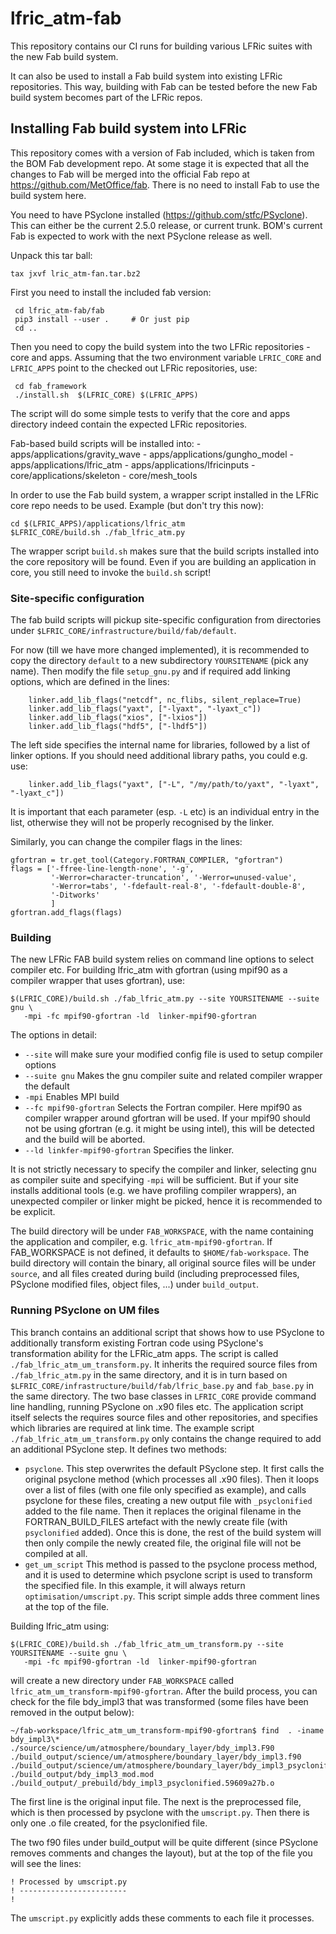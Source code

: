 # lfric_atm-fab

This repository contains our CI runs for building various LFRic suites with
the new Fab build system.

It can also be used to install a Fab build system into existing LFRic repositories.
This way, building with Fab can be tested before the new Fab build system becomes
part of the LFRic repos.

## Installing Fab build system into LFRic
This repository comes with a version of Fab included, which is taken from the
BOM Fab development repo. At some stage it is expected that all the changes to Fab
will be merged into the official Fab repo at https://github.com/MetOffice/fab.
There is no need to install Fab to use the build system here.

You need to have PSyclone installed (https://github.com/stfc/PSyclone). This can
either be the current 2.5.0 release, or current trunk. BOM's current Fab is expected
to work with the next PSyclone release as well.

Unpack this tar ball:

    tax jxvf lric_atm-fan.tar.bz2

First you need to install the included fab version:

     cd lfric_atm-fab/fab
     pip3 install --user .     # Or just pip
     cd ..

Then you need to copy the build system into the two LFRic repositories - core and apps.
Assuming that the two environment variable `LFRIC_CORE` and `LFRIC_APPS` point to the
checked out LFRic repositories, use:

     cd fab_framework
     ./install.sh  $(LFRIC_CORE) $(LFRIC_APPS)

The script will do some simple tests to verify that the core and apps directory
indeed contain the expected LFRic repositories.

Fab-based build scripts will be installed into:
	- apps/applications/gravity_wave
	- apps/applications/gungho_model
	- apps/applications/lfric_atm
	- apps/applications/lfricinputs
	- core/applications/skeleton
	- core/mesh_tools

In order to use the Fab build system, a wrapper script installed in the LFRic core
repo needs to be used. Example (but don't try this now):

    cd $(LFRIC_APPS)/applications/lfric_atm
    $LFRIC_CORE/build.sh ./fab_lfric_atm.py

The wrapper script `build.sh` makes sure that the build scripts installed into the
core repository will be found. Even if you are building an application in core,
you still need to invoke the `build.sh` script!

### Site-specific configuration

The fab build scripts will pickup site-specific configuration from directories under
`$LFRIC_CORE/infrastructure/build/fab/default`.

For now (till we have more changed implemented), it is recommended to copy
the directory `default` to a new subdirectory `YOURSITENAME` (pick any name).
Then modify the file `setup_gnu.py` and if required add linking options, which are
defined in the lines:

        linker.add_lib_flags("netcdf", nc_flibs, silent_replace=True)
        linker.add_lib_flags("yaxt", ["-lyaxt", "-lyaxt_c"])
        linker.add_lib_flags("xios", ["-lxios"])
        linker.add_lib_flags("hdf5", ["-lhdf5"])

The left side specifies the internal name for libraries, followed by a list
of linker options. If you should need additional library paths, you could e.g. use:

        linker.add_lib_flags("yaxt", ["-L", "/my/path/to/yaxt", "-lyaxt", "-lyaxt_c"])

It is important that each parameter (esp. `-L` etc) is an individual entry in the
list, otherwise they will not be properly recognised by the linker.

Similarly, you can change the compiler flags in the lines:

    gfortran = tr.get_tool(Category.FORTRAN_COMPILER, "gfortran")
    flags = ['-ffree-line-length-none', '-g',
             '-Werror=character-truncation', '-Werror=unused-value',
             '-Werror=tabs', '-fdefault-real-8', '-fdefault-double-8',
             '-Ditworks'
             ]
    gfortran.add_flags(flags)

### Building
The new LFRic FAB build system relies on command line options to select compiler etc.
For building lfric_atm with gfortran (using mpif90 as a compiler wrapper that uses
gfortran), use:


    $(LFRIC_CORE)/build.sh ./fab_lfric_atm.py --site YOURSITENAME --suite gnu \
       -mpi -fc mpif90-gfortran -ld  linker-mpif90-gfortran

The options in detail:

- `--site` will make sure your modified config file is used to setup compiler options
- `--suite gnu` Makes the gnu compiler suite  and related compiler wrapper the default
- `-mpi` Enables MPI build
- `--fc mpif90-gfortran` Selects the Fortran compiler. Here mpif90 as compiler wrapper
  around gfortran will be used. If your mpif90 should not be using gfortran (e.g. 
  it might be using intel), this will be detected and the build will
  be aborted.
- `--ld linkfer-mpif90-gfortran` Specifies the linker.


It is not strictly necessary to specify the compiler and linker, selecting gnu as
compiler suite and specifying `-mpi` will be sufficient. But if your site installs
additional tools (e.g. we have profiling compiler wrappers), an unexpected compiler
or linker might be picked, hence it is recommended to be explicit.

The build directory will be under `FAB_WORKSPACE`, with the name containing the application
and compiler, e.g. `lfric_atm-mpif90-gfortran`. If FAB_WORKSPACE is not defined, it defaults
to `$HOME/fab-workspace`. The build directory will contain the binary, all original
source files will be under `source`, and all files created during build (including 
preprocessed files, PSyclone modified files, object files, ...) under `build_output`.

### Running PSyclone on UM files
This branch contains an additional script that shows how to use PSyclone to
additionally transform existing Fortran code using PSyclone's transformation ability
for the LFRic_atm apps. The script is called `./fab_lfric_atm_um_transform.py`.
It inherits the required source files from `./fab_lfric_atm.py` in the same directory,
and it is in turn based on `$LFRIC_CORE/infrastructure/build/fab/lfric_base.py` and
`fab_base.py` in the same directory. The two base classes in `LFRIC_CORE` provide
command line handling, running PSyclone on .x90 files etc. The application script
itself selects the requires source files and other repositories, and specifies
which libraries are required at link time. The example script 
`./fab_lfric_atm_um_transform.py` only contains the change required to add
an additional PSyclone step. It defines two methods:

- `psyclone`. This step overwrites the default PSyclone step. It first calls
  the original psyclone method (which processes all .x90 files). Then it
  loops over a list of files (with one file only specified as example),
  and calls psyclone for these files, creating a new output file with
  `_psyclonified` added to the file name. Then it replaces the original
  filename in the FORTRAN_BUILD_FILES artefact with the newly create file
  (with `psyclonified` added). Once this is done, the rest of the build
  system will then only compile the newly created file, the original file
  will not be compiled at all.
- `get_um_script` This method is passed to the psyclone process method, and
  it is used to determine which psyclone script is used to transform the
  specified file. In this example, it will always return
  `optimisation/umscript.py`. This script simple adds three comment lines
  at the top of the file.

Building lfric_atm using:

    $(LFRIC_CORE)/build.sh ./fab_lfric_atm_um_transform.py --site YOURSITENAME --suite gnu \
       -mpi -fc mpif90-gfortran -ld  linker-mpif90-gfortran

will create a new directory under `FAB_WORKSPACE` called 
`lfric_atm_um_transform-mpif90-gfortran`. After the build process, you can check for
the file bdy_impl3 that was transformed (some files have been removed in the output
below):

	~/fab-workspace/lfric_atm_um_transform-mpif90-gfortran$ find  . -iname bdy_impl3\*
	./source/science/um/atmosphere/boundary_layer/bdy_impl3.F90
	./build_output/science/um/atmosphere/boundary_layer/bdy_impl3.f90
	./build_output/science/um/atmosphere/boundary_layer/bdy_impl3_psyclonified.f90
	./build_output/bdy_impl3_mod.mod
	./build_output/_prebuild/bdy_impl3_psyclonified.59609a27b.o

The first line is the original input file. The next is the preprocessed file, which
is then processed by psyclone with the `umscript.py`. Then there is only one
.o file created, for the psyclonified file.

The two f90 files under build_output will be quite different (since PSyclone removes
comments and changes the layout), but at the top of the file you will see the lines:

	! Processed by umscript.py
	! ------------------------
	! 

The `umscript.py` explicitly adds these comments to each file it processes.
